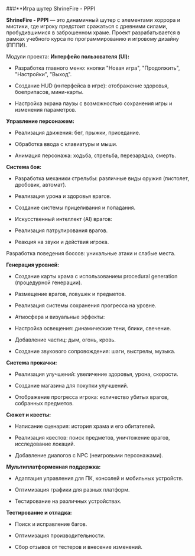 ###**Игра шутер ShrineFire - PPPI

**ShrineFire - PPPI** — это динамичный шутер с элементами хоррора и мистики, где игроку предстоит сражаться с древними силами, пробудившимися в заброшенном храме. Проект разрабатывается в рамках учебного курса по программированию и игровому дизайну (ПППИ).

Модули проекта:
**Интерфейс пользователя (UI):**

+ Разработка главного меню: кнопки "Новая игра", "Продолжить", "Настройки", "Выход".

+ Создание HUD (интерфейса в игре): отображение здоровья, боеприпасов, мини-карты.

+ Настройка экрана паузы с возможностью сохранения игры и изменения параметров.

**Управление персонажем:**

+ Реализация движения: бег, прыжки, приседание.

+ Обработка ввода с клавиатуры и мыши.

+ Анимация персонажа: ходьба, стрельба, перезарядка, смерть.

**Система боя:**

+ Разработка механики стрельбы: различные виды оружия (пистолет, дробовик, автомат).

+ Реализация урона и здоровья врагов.

+ Создание системы прицеливания и попадания.

+ Искусственный интеллект (AI) врагов:

+ Реализация патрулирования врагов.

+ Реакция на звуки и действия игрока.

Разработка поведения боссов: уникальные атаки и слабые места.

**Генерация уровней:**

+ Создание карты храма с использованием procedural generation (процедурной генерации).

+ Размещение врагов, ловушек и предметов.

+ Реализация системы сохранения прогресса на уровне.

+ Атмосфера и визуальные эффекты:

+ Настройка освещения: динамические тени, блики, свечение.

+ Добавление частиц: дым, огонь, кровь.

+ Создание звукового сопровождения: шаги, выстрелы, музыка.

**Система прокачки:**

+ Реализация улучшений: увеличение здоровья, урона, скорости.

+ Создание магазина для покупки улучшений.

+ Отображение прогресса игрока: количество убитых врагов, собранных предметов.

**Сюжет и квесты:**

+ Написание сценария: история храма и его обитателей.

+ Реализация квестов: поиск предметов, уничтожение врагов, исследование локаций.

+ Добавление диалогов с NPC (неигровыми персонажами).

**Мультиплатформенная поддержка:**

+ Адаптация управления для ПК, консолей и мобильных устройств.

+ Оптимизация графики для разных платформ.

+ Тестирование на различных устройствах.

**Тестирование и отладка:**

+ Поиск и исправление багов.

+ Оптимизация производительности.

+ Сбор отзывов от тестеров и внесение изменений.
